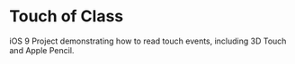 # Touch of Class
iOS 9 Project demonstrating how to read touch events, including 3D Touch and Apple Pencil.

